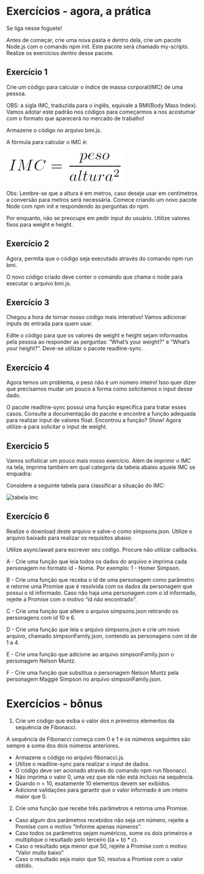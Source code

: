# Exercícios - agora, a prática
Se liga nesse foguete!


Antes de começar, crie uma nova pasta e dentro dela, crie um pacote Node.js com o comando npm init. Este pacote será chamado my-scripts. Realize os exercícios dentro desse pacote.

## Exercício 1
Crie um código para calcular o índice de massa corporal(IMC) de uma pessoa.

OBS: a sigla IMC, traduzida para o inglês, equivale a BMI(Body Mass Index). Vamos adotar este padrão nos códigos para começarmos a nos acostumar com o formato que aparecerá no mercado de trabalho!

Armazene o código no arquivo bmi.js.

A fórmula para calcular o IMC é:

![Fórmula do IMC](assets/Fórmula%20do%20IMC.png)

Obs: Lembre-se que a altura é em metros, caso deseje usar em centímetros a conversão para metros será necessária.
Comece criando um novo pacote Node com npm init e respondendo às perguntas do npm.

Por enquanto, não se preocupe em pedir input do usuário. Utilize valores fixos para weight e height.

## Exercício 2
Agora, permita que o código seja executado através do comando npm run bmi.

O novo código criado deve conter o comando que chama o node para executar o arquivo bmi.js.
## Exercício 3
Chegou a hora de tornar nosso código mais interativo! Vamos adicionar inputs de entrada para quem usar.

Edite o código para que os valores de weight e height sejam informados pela pessoa ao responder as perguntas: “What’s your weight?” e “What’s your height?”. Deve-se utilizar o pacote readline-sync.
## Exercício 4
Agora temos um problema, o peso não é um número inteiro! Isso quer dizer que precisamos mudar um pouco a forma como solicitamos o input desse dado.

O pacote readline-sync possui uma função específica para tratar esses casos. Consulte a documentação do pacote e encontre a função adequada para realizar input de valores float.
Encontrou a função? Show! Agora utilize-a para solicitar o input de weight.
## Exercício 5
Vamos sofisticar um pouco mais nosso exercício. Além de imprimir o IMC na tela, imprima também em qual categoria da tabela abaixo aquele IMC se enquadra:

Considere a seguinte tabela para classificar a situação do IMC:

![tabela imc](assets/Screenshot%202023-07-13%20232512.png)

## Exercício 6
Realize o download deste arquivo e salve-o como simpsons.json. Utilize o arquivo baixado para realizar os requisitos abaixo.

Utilize async/await para escrever seu código. Procure não utilizar callbacks.

A - Crie uma função que leia todos os dados do arquivo e imprima cada personagem no formato id - Nome. Por exemplo: 1 - Homer Simpson.

B - Crie uma função que receba o id de uma personagem como parâmetro e retorne uma Promise que é resolvida com os dados da personagem que possui o id informado. Caso não haja uma personagem com o id informado, rejeite a Promise com o motivo “id não encontrado”.

C - Crie uma função que altere o arquivo simpsons.json retirando os personagens com id 10 e 6.

D - Crie uma função que leia o arquivo simpsons.json e crie um novo arquivo, chamado simpsonFamily.json, contendo as personagens com id de 1 a 4.

E - Crie uma função que adicione ao arquivo simpsonFamily.json o personagem Nelson Muntz.

F - Crie uma função que substitua o personagem Nelson Muntz pela personagem Maggie Simpson no arquivo simpsonFamily.json.


# Exercícios - bônus
1. Crie um código que exiba o valor dos n primeiros elementos da sequência de Fibonacci.

  A sequência de Fibonacci começa com 0 e 1 e os números seguintes são sempre a soma dos dois números anteriores.

* Armazene o código no arquivo fibonacci.js.
* Utilize o readline-sync para realizar o input de dados.
* O código deve ser acionado através do comando npm run fibonacci.
* Não imprima o valor 0, uma vez que ele não está incluso na sequência.
* Quando n = 10, exatamente 10 elementos devem ser exibidos.
* Adicione validações para garantir que o valor informado é um inteiro maior que 0.

2. Crie uma função que recebe três parâmetros e retorna uma Promise.

* Caso algum dos parâmetros recebidos não seja um número, rejeite a Promise com o motivo "Informe apenas números".
* Caso todos os parâmetros sejam numéricos, some os dois primeiros e multiplique o resultado pelo terceiro ((a + b) * c).
* Caso o resultado seja menor que 50, rejeite a Promise com o motivo "Valor muito baixo"
* Caso o resultado seja maior que 50, resolva a Promise com o valor obtido.
